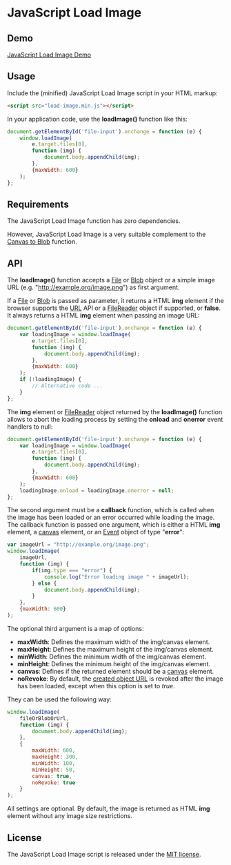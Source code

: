 # JavaScript Load Image

## Demo
[JavaScript Load Image Demo](http://blueimp.github.com/JavaScript-Load-Image/)

## Usage
Include the (minified) JavaScript Load Image script in your HTML markup:

```html
<script src="load-image.min.js"></script>
```

In your application code, use the **loadImage()** function like this:

```js
document.getElementById('file-input').onchange = function (e) {
    window.loadImage(
        e.target.files[0],
        function (img) {
            document.body.appendChild(img);
        },
        {maxWidth: 600}
    );
};
```

## Requirements
The JavaScript Load Image function has zero dependencies.

However, JavaScript Load Image is a very suitable complement to the [Canvas to Blob](https://github.com/blueimp/JavaScript-Canvas-to-Blob) function.

## API
The **loadImage()** function accepts a [File](https://developer.mozilla.org/en/DOM/File) or [Blob](https://developer.mozilla.org/en/DOM/Blob) object or a simple image URL (e.g. "http://example.org/image.png") as first argument.

If a [File](https://developer.mozilla.org/en/DOM/File) or [Blob](https://developer.mozilla.org/en/DOM/Blob) is passed as parameter, it returns a HTML **img** element if the browser supports the [URL](https://developer.mozilla.org/en/DOM/window.URL) API or a [FileReader](https://developer.mozilla.org/en/DOM/FileReader) object if supported, or **false**.  
It always returns a HTML **img** element when passing an image URL:

```js
document.getElementById('file-input').onchange = function (e) {
    var loadingImage = window.loadImage(
        e.target.files[0],
        function (img) {
            document.body.appendChild(img);
        },
        {maxWidth: 600}
    );
    if (!loadingImage) {
        // Alternative code ...
    }
};
```

The **img** element or [FileReader](https://developer.mozilla.org/en/DOM/FileReader) object returned by the **loadImage()** function allows to abort the loading process by setting the **onload** and **onerror** event handlers to null:

```js
document.getElementById('file-input').onchange = function (e) {
    var loadingImage = window.loadImage(
        e.target.files[0],
        function (img) {
            document.body.appendChild(img);
        },
        {maxWidth: 600}
    );
    loadingImage.onload = loadingImage.onerror = null;
};
```

The second argument must be a **callback** function, which is called when the image has been loaded or an error occurred while loading the image. The callback function is passed one argument, which is either a HTML **img** element, a [canvas](https://developer.mozilla.org/en/HTML/Canvas) element, or an [Event](https://developer.mozilla.org/en/DOM/event) object of type "**error**":

```js
var imageUrl = "http://example.org/image.png";
window.loadImage(
    imageUrl,
    function (img) {
        if(img.type === "error") {
            console.log("Error loading image " + imageUrl);
        } else {
            document.body.appendChild(img);
        }
    },
    {maxWidth: 600}
);
```

The optional third argument is a map of options:

* **maxWidth**: Defines the maximum width of the img/canvas element.
* **maxHeight**: Defines the maximum height of the img/canvas element.
* **minWidth**: Defines the minimum width of the img/canvas element.
* **minHeight**: Defines the minimum height of the img/canvas element.
* **canvas**: Defines if the returned element should be a [canvas](https://developer.mozilla.org/en/HTML/Canvas) element.
* **noRevoke**: By default, the [created object URL](https://developer.mozilla.org/en/DOM/window.URL.createObjectURL) is revoked after the image has been loaded, except when this option is set to *true*.

They can be used the following way:

```js
window.loadImage(
    fileOrBlobOrUrl,
    function (img) {
        document.body.appendChild(img);
    },
    {
        maxWidth: 600,
        maxHeight: 300,
        minWidth: 100,
        minHeight: 50,
        canvas: true,
        noRevoke: true
    }
);
```

All settings are optional. By default, the image is returned as HTML **img** element without any image size restrictions.

## License
The JavaScript Load Image script is released under the [MIT license](http://www.opensource.org/licenses/MIT).
